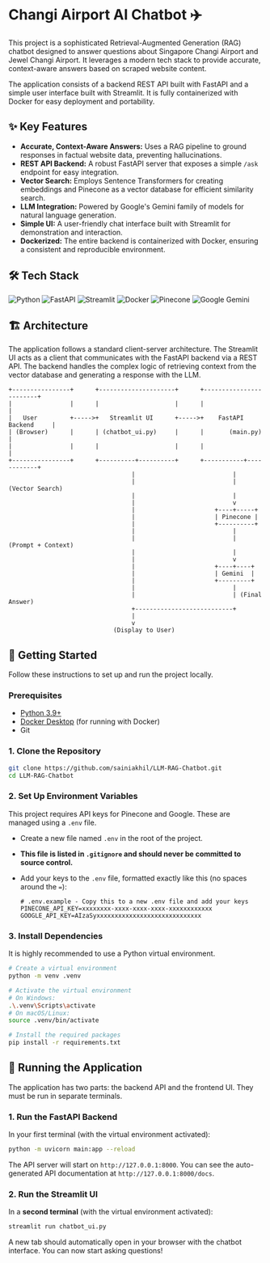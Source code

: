 # Changi Airport AI Chatbot ✈️

This project is a sophisticated Retrieval-Augmented Generation (RAG) chatbot designed to answer questions about Singapore Changi Airport and Jewel Changi Airport. It leverages a modern tech stack to provide accurate, context-aware answers based on scraped website content.

The application consists of a backend REST API built with FastAPI and a simple user interface built with Streamlit. It is fully containerized with Docker for easy deployment and portability.

## ✨ Key Features

-   **Accurate, Context-Aware Answers:** Uses a RAG pipeline to ground responses in factual website data, preventing hallucinations.
-   **REST API Backend:** A robust FastAPI server that exposes a simple `/ask` endpoint for easy integration.
-   **Vector Search:** Employs Sentence Transformers for creating embeddings and Pinecone as a vector database for efficient similarity search.
-   **LLM Integration:** Powered by Google's Gemini family of models for natural language generation.
-   **Simple UI:** A user-friendly chat interface built with Streamlit for demonstration and interaction.
-   **Dockerized:** The entire backend is containerized with Docker, ensuring a consistent and reproducible environment.

## 🛠️ Tech Stack

![Python](https://img.shields.io/badge/Python-3.11-3776AB?style=for-the-badge&logo=python)
![FastAPI](https://img.shields.io/badge/FastAPI-0.100.0-009688?style=for-the-badge&logo=fastapi)
![Streamlit](https://img.shields.io/badge/Streamlit-1.20.0-FF4B4B?style=for-the-badge&logo=streamlit)
![Docker](https://img.shields.io/badge/Docker-24.0-2496ED?style=for-the-badge&logo=docker)
![Pinecone](https://img.shields.io/badge/Pinecone-3.0-0077B5?style=for-the-badge&logo=pinecone)
![Google Gemini](https://img.shields.io/badge/Google-Gemini-4285F4?style=for-the-badge&logo=google)

## 🏗️ Architecture

The application follows a standard client-server architecture. The Streamlit UI acts as a client that communicates with the FastAPI backend via a REST API. The backend handles the complex logic of retrieving context from the vector database and generating a response with the LLM.

```
+----------------+      +---------------------+      +------------------------+
|                |      |                     |      |                        |
|   User         +----->+   Streamlit UI      +----->+    FastAPI Backend     |
| (Browser)      |      | (chatbot_ui.py)     |      |       (main.py)        |
|                |      |                     |      |                        |
+----------------+      +----------+----------+      +-----------+------------+
                                  |                           |
                                  |                           | (Vector Search)
                                  |                           |
                                  |                           v
                                  |                      +----+-----+
                                  |                      | Pinecone |
                                  |                      +----------+
                                  |                           |
                                  |                           | (Prompt + Context)
                                  |                           |
                                  |                           v
                                  |                      +----+----+
                                  |                      | Gemini  |
                                  |                      +---------+
                                  |                           |
                                  |                           | (Final Answer)
                                  +---------------------------+
                                  |
                                  v
                             (Display to User)

```

## 🚀 Getting Started

Follow these instructions to set up and run the project locally.

### Prerequisites

-   [Python 3.9+](https://www.python.org/downloads/)
-   [Docker Desktop](https://www.docker.com/products/docker-desktop/) (for running with Docker)
-   Git

### 1. Clone the Repository

```bash
git clone https://github.com/sainiakhil/LLM-RAG-Chatbot.git
cd LLM-RAG-Chatbot
```

### 2. Set Up Environment Variables

This project requires API keys for Pinecone and Google. These are managed using a `.env` file.

-   Create a new file named `.env` in the root of the project.
-   **This file is listed in `.gitignore` and should never be committed to source control.**

-   Add your keys to the `.env` file, formatted exactly like this (no spaces around the `=`):

    ```.env
    # .env.example - Copy this to a new .env file and add your keys
    PINECONE_API_KEY=xxxxxxxx-xxxx-xxxx-xxxx-xxxxxxxxxxxx
    GOOGLE_API_KEY=AIzaSyxxxxxxxxxxxxxxxxxxxxxxxxxxxxx
    ```

### 3. Install Dependencies

It is highly recommended to use a Python virtual environment.

```bash
# Create a virtual environment
python -m venv .venv

# Activate the virtual environment
# On Windows:
.\.venv\Scripts\activate
# On macOS/Linux:
source .venv/bin/activate

# Install the required packages
pip install -r requirements.txt
```

## 🏃 Running the Application

The application has two parts: the backend API and the frontend UI. They must be run in separate terminals.

### 1. Run the FastAPI Backend

In your first terminal (with the virtual environment activated):

```bash
python -m uvicorn main:app --reload
```

The API server will start on `http://127.0.0.1:8000`. You can see the auto-generated API documentation at `http://127.0.0.1:8000/docs`.

### 2. Run the Streamlit UI

In a **second terminal** (with the virtual environment activated):

```bash
streamlit run chatbot_ui.py
```

A new tab should automatically open in your browser with the chatbot interface. You can now start asking questions!


